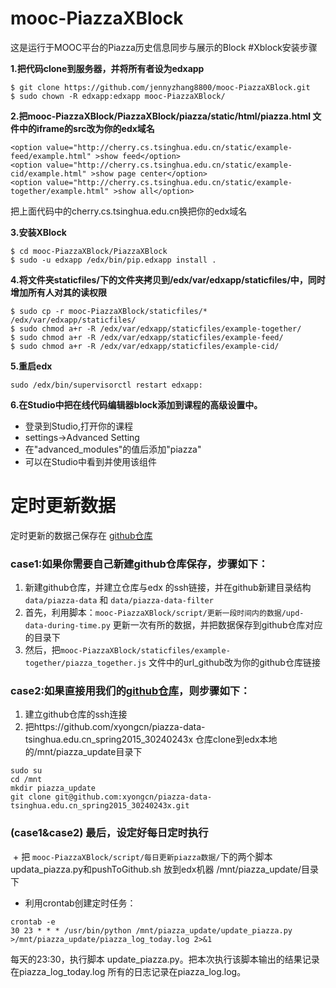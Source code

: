# mooc-PiazzaXBlock
这是运行于MOOC平台的Piazza历史信息同步与展示的Block
#Xblock安装步骤

**1.把代码clone到服务器，并将所有者设为edxapp**
```
$ git clone https://github.com/jennyzhang8800/mooc-PiazzaXBlock.git
$ sudo chown -R edxapp:edxapp mooc-PiazzaXBlock/

```

**2.把mooc-PiazzaXBlock/PiazzaXBlock/piazza/static/html/piazza.html 文件中的iframe的src改为你的edx域名**
```
<option value="http://cherry.cs.tsinghua.edu.cn/static/example-feed/example.html" >show feed</option>
<option value="http://cherry.cs.tsinghua.edu.cn/static/example-cid/example.html" >show page center</option>
<option value="http://cherry.cs.tsinghua.edu.cn/static/example-together/example.html" >show all</option>
```
把上面代码中的cherry.cs.tsinghua.edu.cn换把你的edx域名

**3.安装XBlock**
 ```
 $ cd mooc-PiazzaXBlock/PiazzaXBlock
 $ sudo -u edxapp /edx/bin/pip.edxapp install .
 ```
 
 **4.将文件夹staticfiles/下的文件夹拷贝到/edx/var/edxapp/staticfiles/中，同时增加所有人对其的读权限**
 
 ```
$ sudo cp -r mooc-PiazzaXBlock/staticfiles/* /edx/var/edxapp/staticfiles/
$ sudo chmod a+r -R /edx/var/edxapp/staticfiles/example-together/
$ sudo chmod a+r -R /edx/var/edxapp/staticfiles/example-feed/
$ sudo chmod a+r -R /edx/var/edxapp/staticfiles/example-cid/
 ```
 
 **5.重启edx**
 ```
 sudo /edx/bin/supervisorctl restart edxapp:  
 ```
 
 **6.在Studio中把在线代码编辑器block添加到课程的高级设置中。**

+ 登录到Studio,打开你的课程
+ settings->Advanced Setting
+ 在"advanced_modules"的值后添加"piazza"
+ 可以在Studio中看到并使用该组件

# 定时更新数据
定时更新的数据己保存在
[github仓库](https://github.com/xyongcn/piazza-data-tsinghua.edu.cn_spring2015_30240243x/tree/master/data)

###  case1:如果你需要自己新建github仓库保存，步骤如下：

1. 新建github仓库，并建立仓库与edx 的ssh链接，并在github新建目录结构```data/piazza-data``` 和 ```data/piazza-data-filter```
1. 首先，利用脚本：```mooc-PiazzaXBlock/script/更新一段时间内的数据/upd-data-during-time.py``` 更新一次有所的数据，并把数据保存到github仓库对应的目录下
1. 然后，把```mooc-PiazzaXBlock/staticfiles/example-together/piazza_together.js``` 文件中的url_github改为你的github仓库链接

### case2:如果直接用我们的[github仓库](https://github.com/xyongcn/piazza-data-tsinghua.edu.cn_spring2015_30240243x/tree/master/data)，则步骤如下：

1. 建立github仓库的ssh连接
1. 把https://github.com/xyongcn/piazza-data-tsinghua.edu.cn_spring2015_30240243x 仓库clone到edx本地的/mnt/piazza_update目录下
```
sudo su
cd /mnt
mkdir piazza_update
git clone git@github.com:xyongcn/piazza-data-tsinghua.edu.cn_spring2015_30240243x.git
```

### (case1&case2) 最后，设定好每日定时执行

   
  + 把 ```mooc-PiazzaXBlock/script/每日更新piazza数据/```下的两个脚本updata_piazza.py和pushToGithub.sh 放到edx机器 /mnt/piazza_update/目录下
  
  + 利用crontab创建定时任务：
  
   ```
 crontab -e
 30 23 * * * /usr/bin/python /mnt/piazza_update/update_piazza.py >/mnt/piazza_update/piazza_log_today.log 2>&1
 ```
 
每天的23:30，执行脚本 update_piazza.py。把本次执行该脚本输出的结果记录在piazza_log_today.log 所有的日志记录在piazza_log.log。
